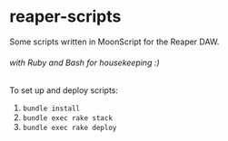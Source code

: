 # reaper-scripts
Some scripts written in MoonScript for the Reaper DAW.
###### with Ruby and Bash for housekeeping :)

To set up and deploy scripts:

1. `bundle install`
2. `bundle exec rake stack`
3. `bundle exec rake deploy`
